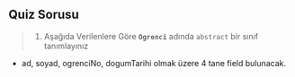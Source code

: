 ## Quiz Sorusu ##
> 1. Aşağıda Verilenlere Göre **```Ogrenci```** adında ```abstract``` bir sınıf tanımlayınız
  - ad, soyad, ogrenciNo, dogumTarihi olmak üzere 4 tane field bulunacak.
  
